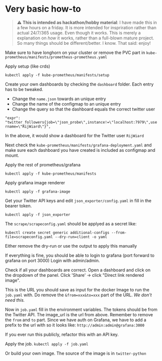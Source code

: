# Very basic how-to

> :warning: **This is intended as hackathon/hobby material**: I have made this in a few hours on a friday. It is more intended for inspriration rather than actual 24/7/365 usage. Even though it works. This is merely a explanation on _how_ it works, rather than a full-blown mature project. So many things should be different/better. I know. That said: enjoy!


Make sure to have longhorn on your cluster or remove the PVC part in `kube-prometheus/manifests/prometheus-prometheus.yaml` 


Apply setup (like crds)

`kubectl apply -f kube-prometheus/manifests/setup` 


Create your own dashboards by checking the `dashboard` folder.
Each entry has to be tweaked. 

- Change the `name.json` towards an unique entry
- Change the name of the configmap to an unique entry
- Change the query so that the dashboard equals the correct twitter user

```"expr": "twitter_followers{job=\"json_probe\",instance!=\"localhost:7979\",username=\"RijWiard\"}",```

In the above, it would show a dashboard for the Twitter user `RijWiard`

Next check the `kube-prometheus/manifests/grafana-deployment.yaml` and make sure each dashboard you have created is included as configmap and mount.


Apply the rest of prometheus/grafana

`kubectl apply -f kube-prometheus/manifests`

Apply grafana image renderer

`kubectl apply -f grafana-image`

Get your Twitter API keys and edit `json_exporter/config.yaml` in fill in the bearer token.

`kubectl apply -f json_exporter` 


The `scrape/scrapeconfig.yaml` should be applyed as a secret like:

```kubectl create secret generic additional-configs --from-file=scrapeconfig.yaml --dry-run=client -o yaml``` 

Either remove the dry-run or use the output to apply this manually

If everything is fine, you should be able to login to grafana (port forward to grafana on port 3000)
Login with admin/admin. 

Check if all your dashboards are correct. Open a dashboard and click on the dropdown of the panel. Click 'Share' -> click "Direct link rendered image". 

This is the URL you should save as input for the docker Image to run the `job.yaml` with. Do remove the `&from=xxx&to=xxx` part of the URL. *We don't need this.*

Now in `job.yaml` fill in the environment variables. The tokens should be from the Twitter API. The image_url is the url from above. Remember to remove the `from` and `to` part. Since we have auth on Grafana, we have to add a prefix to the url with so it looks like: `http://admin:admin@grafana:3000` 

If you ever run this publicly, refactor this with an API key.

Apply the job. `kubectl apply -f job.yaml`

Or build your own image. The source of the image is in `twitter-python` 